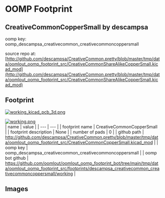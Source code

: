 # OOMP Footprint  
## CreativeCommonCopperSmall  by descampsa  
  
oomp key: oomp_descampsa_creativecommon_creativecommoncoppersmall  
  
source repo at: [http://github.com/descampsa/CreativeCommon.pretty/blob/master/tmp/data/oomlout_oomp_footprint_src/CreativeCommonShareAlikeCopperSmall.kicad_mod](http://github.com/descampsa/CreativeCommon.pretty/blob/master/tmp/data/oomlout_oomp_footprint_src/CreativeCommonShareAlikeCopperSmall.kicad_mod)  
## Footprint  
  
[![working_kicad_pcb_3d.png](working_kicad_pcb_3d_600.png)](working_kicad_pcb_3d.png)  
  
[![working.png](working_600.png)](working.png)  
| name | value | 
| --- | --- | 
| footprint name | CreativeCommonCopperSmall | 
| footprint description | None | 
| number of pads | 0 | 
| github path | http://github.com/descampsa/CreativeCommon.pretty/blob/master/tmp/data/oomlout_oomp_footprint_src/CreativeCommonCopperSmall.kicad_mod | 
| oomp key | oomp_descampsa_creativecommon_creativecommoncoppersmall | 
| oomp bot github | https://github.com/oomlout/oomlout_oomp_footprint_bot/tree/main/tmp/data/oomlout_oomp_footprint_src/footprints/descampsa_creativecommon_creativecommoncoppersmall/working | 
## Images  
